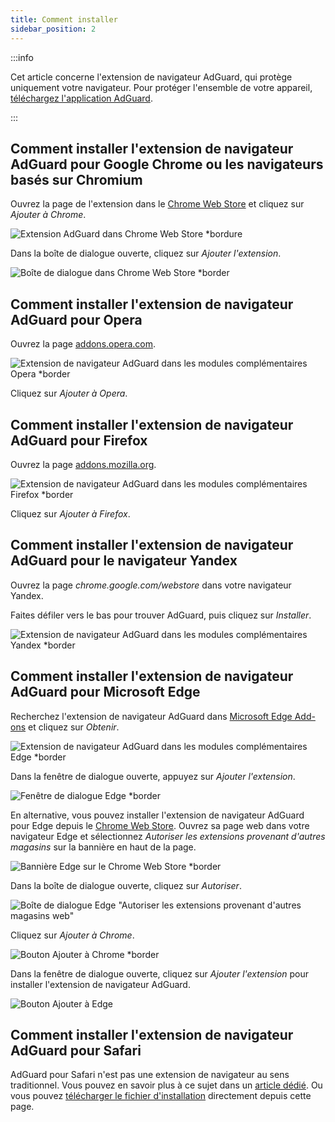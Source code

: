 ```yaml
---
title: Comment installer
sidebar_position: 2
---
```


:::info

Cet article concerne l'extension de navigateur AdGuard, qui protège uniquement votre navigateur. Pour protéger l'ensemble de votre appareil, [téléchargez l'application AdGuard](https://agrd.io/download-kb-adblock).

:::

## Comment installer l'extension de navigateur AdGuard pour Google Chrome ou les navigateurs basés sur Chromium

Ouvrez la page de l'extension dans le [Chrome Web Store](https://agrd.io/extension_chrome) et cliquez sur *Ajouter à Chrome*.

![Extension AdGuard dans Chrome Web Store *bordure](https://cdn.adtidy.org/content/Kb/ad_blocker/browser_extension/ad_blocker_browser_extension_chrome.png)

Dans la boîte de dialogue ouverte, cliquez sur *Ajouter l'extension*.

![Boîte de dialogue dans Chrome Web Store *border](https://cdn.adtidy.org/content/Kb/ad_blocker/browser_extension/ad_blocker_browser_extension_chrome1.png)

## Comment installer l'extension de navigateur AdGuard pour Opera

Ouvrez la page [addons.opera.com](https://agrd.io/extension_opera).

![Extension de navigateur AdGuard dans les modules complémentaires Opera *border](https://cdn.adtidy.org/content/Kb/ad_blocker/browser_extension/ad_blocker_browser_extension_opera.png)

Cliquez sur *Ajouter à Opera*.

## Comment installer l'extension de navigateur AdGuard pour Firefox

Ouvrez la page [addons.mozilla.org](https://agrd.io/extension_firefox).

![Extension de navigateur AdGuard dans les modules complémentaires Firefox *border](https://cdn.adtidy.org/content/Kb/ad_blocker/browser_extension/ad_blocker_browser_extension_firefox.png)

Cliquez sur *Ajouter à Firefox*.

## Comment installer l'extension de navigateur AdGuard pour le navigateur Yandex

Ouvrez la page *chrome.google.com/webstore* dans votre navigateur Yandex.

Faites défiler vers le bas pour trouver AdGuard, puis cliquez sur *Installer*.

![Extension de navigateur AdGuard dans les modules complémentaires Yandex *border](https://cdn.adtidy.org/content/Kb/ad_blocker/browser_extension/ad_blocker_browser_extension_yandex.png)

## Comment installer l'extension de navigateur AdGuard pour Microsoft Edge

Recherchez l'extension de navigateur AdGuard dans [Microsoft Edge Add-ons](https://agrd.io/extension_edge) et cliquez sur *Obtenir*.

![Extension de navigateur AdGuard dans les modules complémentaires Edge *border](https://cdn.adtidy.org/content/Kb/ad_blocker/browser_extension/ad_blocker_browser_extension_edge.png)

Dans la fenêtre de dialogue ouverte, appuyez sur *Ajouter l'extension*.

![Fenêtre de dialogue Edge *border](https://cdn.adtidy.org/content/Kb/ad_blocker/browser_extension/ad_blocker_browser_extension_edge1.png)

En alternative, vous pouvez installer l'extension de navigateur AdGuard pour Edge depuis le [Chrome Web Store](https://agrd.io/extension_chrome). Ouvrez sa page web dans votre navigateur Edge et sélectionnez *Autoriser les extensions provenant d'autres magasins* sur la bannière en haut de la page.

![Bannière Edge sur le Chrome Web Store *border](https://cdn.adtidy.org/content/Kb/ad_blocker/browser_extension/edge_banner.jpg)

Dans la boîte de dialogue ouverte, cliquez sur *Autoriser*.

![Boîte de dialogue Edge "Autoriser les extensions provenant d'autres magasins web"](https://cdn.adtidy.org/content/Kb/ad_blocker/browser_extension/allow_from_stores.jpg)

Cliquez sur *Ajouter à Chrome*.

![Bouton Ajouter à Chrome *border](https://cdn.adtidy.org/content/Kb/ad_blocker/browser_extension/add_to_chrome.jpg)

Dans la fenêtre de dialogue ouverte, cliquez sur *Ajouter l'extension* pour installer l'extension de navigateur AdGuard.

![Bouton Ajouter à Edge](https://cdn.adtidy.org/content/Kb/ad_blocker/browser_extension/add_to_edge.jpg)

## Comment installer l'extension de navigateur AdGuard pour Safari

AdGuard pour Safari n'est pas une extension de navigateur au sens traditionnel. Vous pouvez en savoir plus à ce sujet dans un [article dédié](/adguard-for-safari/overview). Ou vous pouvez [télécharger le fichier d'installation](https://agrd.io/safari_release) directement depuis cette page.
